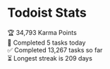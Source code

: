 
# Todoist Stats

<!-- TODO-IST:START -->
🏆  34,793 Karma Points           
🌸  Completed 5 tasks today           
✅  Completed 13,267 tasks so far           
⏳  Longest streak is 209 days
<!-- TODO-IST:END -->

